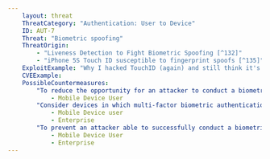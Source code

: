 ```yaml
---
    layout: threat
    ThreatCategory: "Authentication: User to Device"
    ID: AUT-7
    Threat: "Biometric spoofing"
    ThreatOrigin:
        - "Liveness Detection to Fight Biometric Spoofing [^132]"
        - "iPhone 5S Touch ID susceptible to fingerprint spoofs [^135]"
    ExploitExample: "Why I hacked TouchID (again) and still think it's awesome [^133]"
    CVEExample:
    PossibleCountermeasures:
        "To reduce the opportunity for an attacker to conduct a biometric spoofing attack, physically secure the device (e.g., lock it in a secure container) when leaving it directly unattended.":
            - Mobile Device User
        "Consider devices in which multi-factor biometric authentication mechanisms transform the biometric data using an additional factor (e.g., password or cryptographic token).":
            - Mobile Device user
            - Enterprise
        "To prevent an attacker able to successfully conduct a biometric spoofing attack against the device from automatically gaining access to sensitive data, implement multi-factor authentication mechanisms for sensitive apps or services.":
            - Mobile Device User
            - Enterprise
---
```

